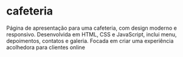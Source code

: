 # cafeteria
Página de apresentação para uma cafeteria, com design moderno e responsivo. Desenvolvida em HTML, CSS e JavaScript, inclui menu, depoimentos, contatos e galeria. Focada em criar uma experiência acolhedora para clientes online
